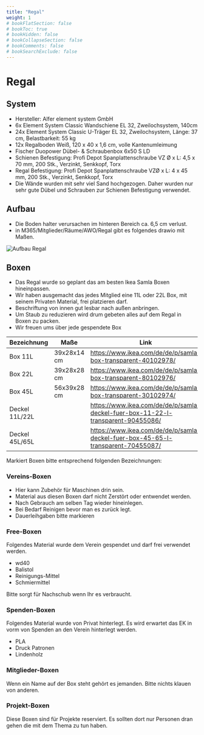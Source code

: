 ```yaml
---
title: "Regal"
weight: 1
# bookFlatSection: false
# bookToc: true
# bookHidden: false
# bookCollapseSection: false
# bookComments: false
# bookSearchExclude: false
---
```


# Regal

## System

- Hersteller: Alfer element system GmbH
- 6x Element System Classic Wandschiene EL 32, Zweilochsystem, 140cm
- 24x Element System Classic U-Träger EL 32, Zweilochsystem, Länge: 37 cm, Belastbarkeit: 55 kg
- 12x Regalboden Weiß, 120 x 40 x 1,6 cm, volle Kantenumleimung
- Fischer Duopower Dübel- & Schraubenbox 6x50 S LD
- Schienen Befestigung: Profi Depot Spanplattenschraube VZ Ø x L: 4,5 x 70 mm, 200 Stk., Verzinkt, Senkkopf, Torx
- Regal Befestigung: Profi Depot Spanplattenschraube VZØ x L: 4 x 45 mm, 200 Stk., Verzinkt, Senkkopf, Torx
- Die Wände wurden mit sehr viel Sand hochgezogen. Daher wurden nur sehr gute Dübel und Schrauben zur Schienen Befestigung verwendet.

## Aufbau

- Die Boden halter verursachen im hinteren Bereich ca. 6,5 cm verlust.
- in M365/Mitglieder/Räume/AWO/Regal gibt es folgendes drawio mit Maßen.

![Aufbau Regal](/images/werkstatt/regal.png)

## Boxen

- Das Regal wurde so geplant das am besten Ikea Samla Boxen hineinpassen.
- Wir haben ausgemacht das jedes Mitglied eine 11L oder 22L Box, mit seinem Privaten Material, frei platzieren darf.
- Beschriftung von innen gut lesbar nach außen anbringen.
- Um Staub zu reduzieren wird drum gebeten alles auf dem Regal in Boxen zu packen.
- Wir freuen ums über jede gespendete Box

|Bezeichnung|Maße|Link|
|--|--|--|
|Box 11L | 39x28x14 cm | https://www.ikea.com/de/de/p/samla-box-transparent-40102978/ |
|Box 22L | 39x28x28 cm | https://www.ikea.com/de/de/p/samla-box-transparent-80102976/ |
|Box 45L | 56x39x28 cm | https://www.ikea.com/de/de/p/samla-box-transparent-30102974/ |
|Deckel 11L/22L | | https://www.ikea.com/de/de/p/samla-deckel-fuer-box-11-22-l-transparent-90455086/ |
|Deckel 45L/65L | | https://www.ikea.com/de/de/p/samla-deckel-fuer-box-45-65-l-transparent-70455087/ |

Markiert Boxen bitte entsprechend folgenden Bezeichnungen:

### Vereins-Boxen

- Hier kann Zubehör für Maschinen drin sein.
- Material aus diesen Boxen darf nicht Zerstört oder entwendet werden.
- Nach Gebrauch am selben Tag wieder hineinlegen.
- Bei Bedarf Reinigen bevor man es zurück legt.
- Dauerleihgaben bitte markieren

### Free-Boxen

Folgendes Material wurde dem Verein gespendet und darf frei verwendet werden.

- wd40
- Balistol
- Reinigungs-Mittel
- Schmiermittel

Bitte sorgt für Nachschub wenn Ihr es verbraucht.

### Spenden-Boxen

Folgendes Material wurde von Privat hinterlegt. Es wird erwartet das EK in vorm von Spenden an den Verein hinterlegt werden.

- PLA
- Druck Patronen
- Lindenholz

### Mitglieder-Boxen

Wenn ein Name auf der Box steht gehört es jemanden. Bitte nichts klauen von anderen.

### Projekt-Boxen

Diese Boxen sind für Projekte reserviert. Es sollten dort nur Personen dran gehen die mit dem Thema zu tun haben.


